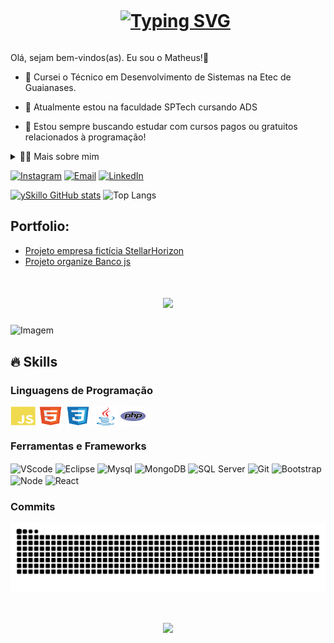 <!--título-->
<div id="user-content-toc">
  <ul align="center">
    <summary><h1 style="display: inline-block"><a href="https://git.io/typing-svg"><img src="https://readme-typing-svg.herokuapp.com?font=Fira+Code&weight=600&pause=1000&color=F7F7F7&random=false&width=435&lines=ySkillos+Devs!+%5Co%2F" alt="Typing SVG" /></a></h1></summary>
</div>

<!-- Presentation -->
<p>
  Olá, sejam bem-vindos(as). Eu sou o Matheus!👋
  
  -  🌱 Cursei o Técnico em Desenvolvimento de Sistemas na Etec de Guaianases.
  -  🌱 Atualmente estou na faculdade SPTech cursando ADS
    
  - 🔭 Estou sempre buscando estudar com cursos pagos ou gratuitos relacionados à programação!
</p>

<!-- Dropdown -->
<details>
  <summary>👨‍💻 Mais sobre mim</summary>

  - 💬 Olá! Eu sou o Matheus. Tenho 20 anos e estudei Desenvolvimento de Sistemas na Etec. Tenho um grande interesse por Java e JavaScript, e gosto de criar projetos que tenham um impacto positivo no meio social. Estou planejando cursar Análise e Desenvolvimento de Sistemas (ADS) na faculdade para aprofundar ainda mais meus conhecimentos e habilidades nessa área.

  - ⚡ Eu gosto de programar jogos, sites e interfaces gráficas. Meu hobby é voltado para o front-end, onde crio designs e depois os animo com programação. Também gosto de trabalhar com bancos de dados como MySQL, SQL Server e Oracle, e estou sempre estudando em busca de novos conhecimentos.
</details>

<!-- Links -->

[![Instagram](https://img.shields.io/badge/Instagram-E4405F?style=for-the-badge&logo=instagram&logoColor=white)](https://www.instagram.com/yskillo_ofc/)
[![Email](https://img.shields.io/badge/Gmail-D14836?style=for-the-badge&logo=gmail&logoColor=white)](mailto:matheus.gfront@gmail.com)
[![LinkedIn](https://img.shields.io/badge/LinkedIn-0077B5?style=for-the-badge&logo=linkedin&logoColor=white)](https://www.linkedin.com/in/matheus-gomes-40a529222/)



<!-- GithubStats -->
[![ySkillo GitHub stats](https://github-readme-stats.vercel.app/api?username=yskillo)](https://github.com/anuraghazra/github-readme-stats)
![Top Langs](https://github-readme-stats.vercel.app/api/top-langs/?username=yskillo&layout=compact)




<!-- Portfolio -->
## Portfolio:
- [Projeto empresa fictícia StellarHorizon](https://github.com/ySkillo/stellarhorizon)
- [Projeto organize Banco js](https://github.com/ySkillo/lilacpay)
  
<h1 align="center">
<img src="https://readme-typing-svg.herokuapp.com/?font=Righteous&size=35&center=true&vCenter=true&width=500&height=70&duration=4000&lines=Novos+projetos+em+breve!;" />
</h1>

<!-- GIF -->
<p align="left">
  <img align="center" src="https://github.com/VariableBee/VariableBee/assets/77739311/4e9f41af-6b57-49a7-b15a-74322e96b4d7" alt="Imagem">
</p>

## 🔥 Skills
<!-- Skills: Programming Languages -->
  <div style="flex-basis: 48%;">
    <h3>Linguagens de Programação</h3>
    <img align="center" alt="Js" height="30" width="40" src="https://raw.githubusercontent.com/devicons/devicon/master/icons/javascript/javascript-plain.svg">
    <img align="center" alt="HTML" height="30" width="40" src="https://raw.githubusercontent.com/devicons/devicon/master/icons/html5/html5-original.svg">
    <img align="center" alt="CSS" height="30" width="40" src="https://raw.githubusercontent.com/devicons/devicon/master/icons/css3/css3-original.svg">
    <img align="center" alt="JAVA" height="30" width="40" src="https://raw.githubusercontent.com/devicons/devicon/master/icons/java/java-original.svg">
    <img align="center" alt="PHP" height="30" width="40" src="https://raw.githubusercontent.com/devicons/devicon/master/icons/php/php-original.svg">
  </div>


  
  <!-- Skills: Tools & Frameworks -->
  <div style="flex-basis: 48%;">
    <h3>Ferramentas e Frameworks</h3>
    <img align="center" alt="VScode" height="30" width="40" src="https://cdn.jsdelivr.net/gh/devicons/devicon/icons/vscode/vscode-original.svg">
    <img align="center" alt="Eclipse" height="30" width="40" src="https://cdn.jsdelivr.net/gh/devicons/devicon/icons/eclipse/eclipse-original.svg">
    <img align="center" alt="Mysql" height="30" width="40" src="https://cdn.jsdelivr.net/gh/devicons/devicon/icons/mysql/mysql-original.svg">
    <img align="center" alt="MongoDB" height="30" width="40" src="https://cdn.jsdelivr.net/gh/devicons/devicon/icons/mongodb/mongodb-original.svg">
    <img align="center" alt="SQL Server" height="30" width="40" src="https://cdn.jsdelivr.net/gh/devicons/devicon/icons/microsoftsqlserver/microsoftsqlserver-plain-wordmark.svg">
    <img align="center" alt="Git" height="30" width="40" src="https://cdn.jsdelivr.net/gh/devicons/devicon/icons/git/git-original.svg">
    <img align="center" alt="Bootstrap" height="30" width="40" src="https://cdn.jsdelivr.net/gh/devicons/devicon/icons/bootstrap/bootstrap-original.svg">
    <img align="center" alt="Node" height="30" width="40" src="https://cdn.jsdelivr.net/gh/devicons/devicon/icons/nodejs/nodejs-original.svg">
    <img align="center" alt="React" height="30" width="40" src="https://cdn.jsdelivr.net/gh/devicons/devicon/icons/react/react-original.svg">
     <h3>Commits</h3>
</div>
 <picture align="center">
  <source media="(prefers-color-scheme: dark)" srcset="https://raw.githubusercontent.com/yskillo/yskillo/output/github-contribution-grid-snake-dark.svg">
  <source media="(prefers-color-scheme: light)" srcset="https://raw.githubusercontent.com/yskillo/yskillo/output/github-contribution-grid-snake-dark.svg">
  <img align="center" alt="github contribution grid snake animation" src="https://raw.githubusercontent.com/yskillo/yskillo/output/github-contribution-grid-snake.svg">
</picture>

<h1 align="center">
<img src="https://readme-typing-svg.herokuapp.com/?font=Righteous&size=35&center=true&vCenter=true&width=500&height=70&duration=4000&lines=obrigado+pela+atenção!;" />
</h1>



